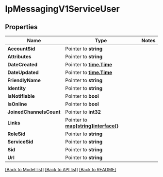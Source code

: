 # IpMessagingV1ServiceUser

## Properties
Name | Type | Notes
------------ | ------------- | -------------
**AccountSid** | Pointer to **string** | 
**Attributes** | Pointer to **string** | 
**DateCreated** | Pointer to [**time.Time**](time.Time.md) | 
**DateUpdated** | Pointer to [**time.Time**](time.Time.md) | 
**FriendlyName** | Pointer to **string** | 
**Identity** | Pointer to **string** | 
**IsNotifiable** | Pointer to **bool** | 
**IsOnline** | Pointer to **bool** | 
**JoinedChannelsCount** | Pointer to **int32** | 
**Links** | Pointer to [**map[string]interface{}**](.md) | 
**RoleSid** | Pointer to **string** | 
**ServiceSid** | Pointer to **string** | 
**Sid** | Pointer to **string** | 
**Url** | Pointer to **string** | 

[[Back to Model list]](../README.md#documentation-for-models) [[Back to API list]](../README.md#documentation-for-api-endpoints) [[Back to README]](../README.md)


